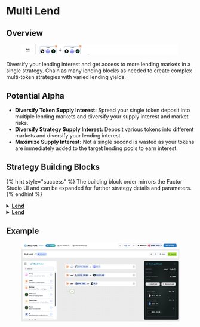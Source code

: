# Multi Lend

## Overview

<figure><img src="../../../.gitbook/assets/image (50).png" alt=""><figcaption></figcaption></figure>

Diversify your lending interest and get access to more lending markets in a single strategy. Chain as many lending blocks as needed to create complex multi-token strategies with varied lending yields.

## Potential Alpha

* **Diversify Token Supply Interest:** Spread your single token deposit into multiple lending markets and diversify your supply interest and market risks.
* **Diversify Strategy Supply Interest:** Deposit various tokens into different markets and diversify your lending interest.
* **Maximize Supply Interest:** Not a single second is wasted as your tokens are immediately added to the target lending pools to earn interest.

## Strategy Building Blocks

{% hint style="success" %}
The building block order mirrors the Factor Studio UI and can be expanded for further strategy details and parameters.
{% endhint %}

<details>

<summary><a href="../../../factor-building-blocks/lend.md"><strong>Lend</strong></a></summary>

* Lend one of the tokens in the multi-token strategy to a selected lending pool.

</details>

<details>

<summary><a href="../../../factor-building-blocks/lend.md"><strong>Lend</strong></a></summary>

* Lend another of the tokens in the multi-token strategy to a selected lending pool.

</details>

## Example

<figure><img src="../../../.gitbook/assets/image (3) (1) (1).png" alt=""><figcaption></figcaption></figure>
